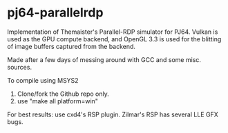 # pj64-parallelrdp

Implementation of Themaister's Parallel-RDP simulator for PJ64.
Vulkan is used as the GPU compute backend, and OpenGL 3.3 is 
used for the blitting of image buffers captured from the backend.

Made after a few days of messing around with GCC and some misc. sources.

To compile using MSYS2 
1) Clone/fork the Github repo only.
2) use "make all platform=win"

For best results: use cxd4's RSP plugin. Zilmar's RSP has several LLE GFX bugs.